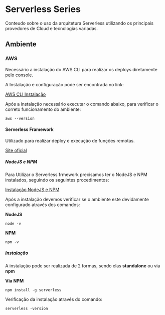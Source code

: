 # Serverless Series

Conteudo sobre o uso da arquitetura Serverless utilizando os principais provedores de Cloud e tecnologias variadas.


## Ambiente


### AWS

Necessário a instalação do AWS CLI para realizar os deploys diretamente pelo console.

A Instalação e configuração pode ser encontrada no link:

[AWS CLI Instalação](https://docs.aws.amazon.com/cli/latest/userguide/cli-chap-getting-started.html)

Após a instalação necessário executar o comando abaixo, para verificar o correto funcionamento do ambiente:

```
aws --version
```

#### Serverless Framework


Utilizado para realizar deploy e execução de funções remotas.

[Site oficial](https://www.serverless.com/framework/docs/getting-started)

##### NodeJS e NPM

Para Utilizar o Serverless frmework precisamos ter o NodeJS e NPM instalados, seguindo os seguintes procedimentos:

[Instalação NodeJS e NPM](https://nodejs.org/en/)

Após a instalação devemos verificar se o ambiente este devidamente configurado através dos comandos:

**NodeJS**
```
node -v
```

**NPM**
```
npm -v
```

##### Instalação


A instalação pode ser realizada de 2 formas, sendo elas **standalone** ou via **npm**

**Via NPM**
```
npm install -g serverless
```

Verificação da instalação através do comando:
```
serverless -version
```
